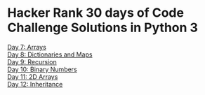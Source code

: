 # Hacker Rank 30 days of Code Challenge Solutions in Python 3
[Day 7: Arrays](https://github.com/mitalishah25/30daysofCode/blob/master/arrays.py)<br />
[Day 8: Dictionaries and Maps](https://github.com/mitalishah25/30daysofCode/blob/master/dictionaries_maps.py)<br />
[Day 9: Recursion](https://github.com/mitalishah25/30daysofCode/blob/master/recursion.py)<br />
[Day 10: Binary Numbers](https://github.com/mitalishah25/30daysofCode/blob/master/binary_numbers.py)<br />
[Day 11: 2D Arrays](https://github.com/mitalishah25/30daysofCode/blob/master/2darray.py)<br />
[Day 12: Inheritance](https://github.com/mitalishah25/30daysofCode/blob/master/inheritance.py)<br />
